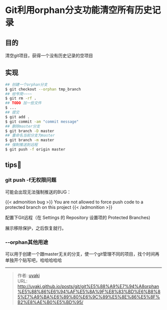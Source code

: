 # Git利用orphan分支功能清空所有历史记录


<!--more-->
## 目的

清空git项目，获得一个没有历史记录的空项目

## 实现

```bash 
## 创建一个orphan分支
$ git checkout --orphan tmp_branch
## 给爷爬~~~~
$ git rm -rf .
## TODO 加一些文件
$ ... 
## 提交
$ git add .
$ git commit -am "commit message"
## 删除master分支
$ git branch -D master
## 重命名当前分支为master
$ git branch -m master
## 强制推送到远程
$ git push -f origin master
```

## tips📌

### git push -f无权限问题
可能会出现无法强制推送的BUG：

{{< admonition bug >}}
You are not allowed to force push code to a protected branch on this project
{{< /admonition >}}

配置下Git远程（在 Settings 的 Repository 设置项的 Protected Branches)

展示移除保护，之后恢复就行。

### --orphan其他用途
可以用于创建一个跟master无关的分支，使一个git管理不同的项目，找个时间再单独开个贴写吧，哈哈哈哈哈


---

> 作者: [uyaki](https://www.github.com/uyaki)  
> URL: http://uyaki.github.io/posts/git/git%E5%88%A9%E7%94%A8orphan%E5%88%86%E6%94%AF%E5%8A%9F%E8%83%BD%E6%B8%85%E7%A9%BA%E6%89%80%E6%9C%89%E5%8E%86%E5%8F%B2%E8%AE%B0%E5%BD%95/  

